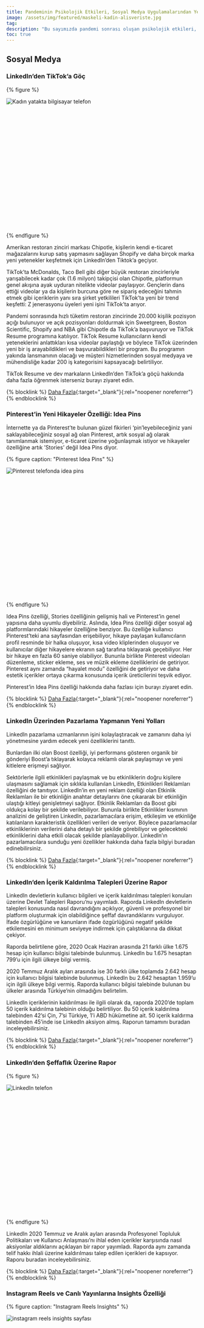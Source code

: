 ```yaml
---
title: Pandeminin Psikolojik Etkileri, Sosyal Medya Uygulamalarından Yenilikler ve EURO 2020 Üzerine Reklamlar
image: /assets/img/featured/maskeli-kadin-alisveriste.jpg
tag: 
description: "Bu sayımızda pandemi sonrası oluşan psikolojik etkileri, sosyal medya uygulamalarının en yeni özelliklerini ve raporlarını, yaklaşan Euro 2020’ye dair reklamları ve dijitalin en yeni haberlerini sizler için derledik."
toc: true
---
```


## Sosyal Medya

### LinkedIn’den TikTok’a Göç

{% figure %}
<div class="ratio-box" style="padding-bottom: 66.6610169%">
<img alt="Kadın yatakta bilgisayar telefon" class="lazyload" data-src="/assets/img/content/linkedinden-tiktoka-goc.jpg">
</div>
{% endfigure %}

Amerikan restoran zinciri markası Chipotle, kişilerin kendi e-ticaret mağazalarını kurup satış yapmasını sağlayan Shopify ve daha birçok marka yeni yetenekler keşfetmek için LinkedIn’den Tiktok’a geçiyor.

TikTok’ta McDonalds, Taco Bell gibi diğer büyük restoran zincirleriyle yarışabilecek kadar çok (1.6 milyon) takipçisi olan Chipotle, platformun genel akışına ayak uyduran nitelikte videolar paylaşıyor. Gençlerin dans ettiği videolar ya da kişilerin burcuna göre ne sipariş edeceğini tahmin etmek gibi içeriklerin yanı sıra şirket yetkilileri TikTok’ta yeni bir trend keşfetti: Z jenerasyonu üyeleri yeni işini TikTok’ta arıyor.

Pandemi sonrasında hızlı tüketim restoran zincirinde 20.000 kişilik pozisyon açığı bulunuyor ve açık pozisyonları doldurmak için Sweetgreen, Boston Scientiﬁc, Shopify and NBA gibi Chipotle da TikTok’a başvuruyor ve TikTok Resume programına katılıyor. TikTok Resume kullanıcıların kendi yeteneklerini anlattıkları kısa videolar paylaştığı ve böylece TikTok üzerinden yeni bir iş arayabildikleri ve başvurabildikleri bir program. Bu programın yakında lansmanının olacağı ve müşteri hizmetlerinden sosyal medyaya ve mühendisliğe kadar 200 iş kategorisini kapsayacağı belirtiliyor.

TikTok Resume ve dev markaların LinkedIn’den TikTok’a göçü hakkında daha fazla öğrenmek isterseniz burayı ziyaret edin.

{% blocklink %}
[Daha Fazla](https://www.forbes.com/sites/arielshapiro/2021/05/17/move-over-linkedin-chipotleshopify-and-other-employers-are-ﬂocking-to-tiktok-for-young-talent/){:target="_blank"}{:rel="noopener noreferrer"}
{% endblocklink %}

### Pinterest’in Yeni Hikayeler Özelliği: Idea Pins

İnternette ya da Pinterest’te bulunan güzel ﬁkirleri ‘pin’leyebileceğiniz yani saklayabileceğiniz sosyal ağ olan Pinterest, artık sosyal ağ olarak tanımlanmak istemiyor, e-ticaret üzerine yoğunlaşmak istiyor ve hikayeler özelliğine artık ’Stories’ değil Idea Pins diyor.

{% figure caption: "Pinterest Idea Pins" %}
<div class="ratio-box" style="padding-bottom: 66.5104167%">
<img alt="Pinterest telefonda idea pins" class="lazyload" data-src="/assets/img/content/pinterest-idea-pints.jpg">
</div>
{% endfigure %}

Idea Pins özelliği, Stories özelliğinin gelişmiş hali ve Pinterest’in genel yapısına daha uyumlu diyebiliriz. Aslında, Idea Pins özelliği diğer sosyal ağ platformlarındaki hikayeler özelliğine benziyor. Bu özelliğe kullanıcı Pinterest’teki ana sayfasından erişebiliyor, hikaye paylaşan kullanıcıların proﬁl resminde bir halka oluşuyor, kısa video kliplerinden oluşuyor ve kullanıcılar diğer hikayelere ekranın sağ tarafına tıklayarak geçebiliyor. Her bir hikaye en fazla 60 saniye olabiliyor. Bununla birlikte Pinterest videoları düzenleme, sticker ekleme, ses ve müzik ekleme özelliklerini de getiriyor. Pinterest aynı zamanda “hayalet modu” özelliğini de getiriyor ve daha estetik içerikler ortaya çıkarma konusunda içerik üreticilerini teşvik ediyor.

Pinterest’in Idea Pins özelliği hakkında daha fazlası için burayı ziyaret edin.

{% blocklink %}
[Daha Fazla](https://www.socialmediatoday.com/news/pinterest-launches-idea-pins-its-revampedvariation-on-stories/600385/){:target="_blank"}{:rel="noopener noreferrer"}
{% endblocklink %}

### LinkedIn Üzerinden Pazarlama Yapmanın Yeni Yolları

LinkedIn pazarlama uzmanlarının işini kolaylaştıracak ve zamanını daha iyi yönetmesine yardım edecek yeni özelliklerini tanıttı.

Bunlardan ilki olan Boost özelliği, iyi performans gösteren organik bir gönderiyi Boost’a tıklayarak kolayca reklamlı olarak paylaşmayı ve yeni kitlelere erişmeyi sağlıyor.

Sektörlerle ilgili etkinlikleri paylaşmak ve bu etkinliklerin doğru kişilere ulaşmasını sağlamak için sıklıkla kullanılan LinkedIn, Etkinlikleri Reklamları özelliğini de tanıtıyor. LinkedIn’in en yeni reklam özelliği olan Etkinlik Reklamları ile bir etkinliğin anahtar detaylarını öne çıkararak bir etkinliğin ulaştığı kitleyi genişletmeyi sağlıyor. Etkinlik Reklamları da Boost gibi oldukça kolay bir şekilde verilebiliyor. Bununla birlikte Etkinlikler kısmının analizini de geliştiren LinkedIn, pazarlamacılara erişim, etkileşim ve etkinliğe katılanların karakteristik özellikleri verileri de veriyor. Böylece pazarlamacılar etkinliklerinin verilerini daha detaylı bir şekilde görebiliyor ve gelecekteki etkinliklerini daha etkili olacak şekilde planlayabiliyor. LinkedIn’ın pazarlamacılara sunduğu yeni özellikler hakkında daha fazla bilgiyi buradan edinebilirsiniz.

{% blocklink %}
[Daha Fazla](https://business.linkedin.com/marketing-solutions/blog/linkedin-news/2021/-boost-your-organic-content-and-promote-your-events-with-new-lin){:target="_blank"}{:rel="noopener noreferrer"}
{% endblocklink %}

### LinkedIn’den İçerik Kaldırılma Talepleri Üzerine Rapor

LinkedIn devletlerin kullanıcı bilgileri ve içerik kaldırılması talepleri konuları üzerine Devlet Talepleri Raporu’nu yayımladı. Raporda LinkedIn devletlerin talepleri konusunda nasıl davrandığını açıklıyor, güvenli ve profesyonel bir platform oluşturmak için olabildiğince şeﬀaf davrandıklarını vurguluyor. İfade özgürlüğüne ve kanunların ifade özgürlüğünü negatif şekilde etkilemesini en minimum seviyeye indirmek için çalıştıklarına da dikkat çekiyor.

Raporda belirtilene göre, 2020 Ocak Haziran arasında 21 farklı ülke 1.675 hesap için kullanıcı bilgisi talebinde bulunmuş. LinkedIn bu 1.675 hesaptan 799’u için ilgili ülkeye bilgi vermiş.

2020 Temmuz Aralık ayları arasında ise 30 farklı ülke toplamda 2.642 hesap için kullanıcı bilgisi talebinde bulunmuş. LinkedIn bu 2.642 hesaptan 1.959’u için ilgili ülkeye bilgi vermiş. Raporda kullanıcı bilgisi talebinde bulunan bu ülkeler arasında Türkiye’nin olmadığını belirtelim.

LinkedIn içeriklerinin kaldırılması ile ilgili olarak da, raporda 2020’de toplam 50 içerik kaldırılma talebinin olduğu belirtiliyor. Bu 50 içerik kaldırılma talebinden 42’si Çin, 7’si Türkiye, 1’i ABD hükümetine ait. 50 içerik kaldırma talebinden 45’inde ise LinkedIn aksiyon almış. Raporun tamamını buradan inceleyebilirsiniz.

{% blocklink %}
[Daha Fazla](https://about.linkedin.com/transparency/government-requests-report){:target="_blank"}{:rel="noopener noreferrer"}
{% endblocklink %}

### LinkedIn’den Şeffaﬂık Üzerine Rapor

{% figure %}
<div class="ratio-box" style="padding-bottom: 66.6666667%">
<img alt="LinkedIn telefon" class="lazyload" data-src="/assets/img/content/linkedin seffaflık.jpg">
</div>
{% endfigure %}

LinkedIn 2020 Temmuz ve Aralık ayları arasında Profesyonel Topluluk Politikaları ve Kullanıcı Anlaşması’nı ihlal eden içerikler karşısında nasıl aksiyonlar aldıklarını açıklayan bir rapor yayımladı. Raporda aynı zamanda telif hakkı ihlali üzerine kaldırılması talep edilen içerikleri de kapsıyor. Raporu buradan inceleyebilirsiniz.

{% blocklink %}
[Daha Fazla](https://about.linkedin.com/transparency/community-report){:target="_blank"}{:rel="noopener noreferrer"}
{% endblocklink %}

### Instagram Reels ve Canlı Yayınlarına Insights Özelliği

{% figure caption: "Instagram Reels Insights" %}
<div class="ratio-box" style="padding-bottom: 100%">
<img alt="instagram reels insights sayfası" class="lazyload" data-src="/assets/img/content/instagram-reels-insights.jpg">
</div>
{% endfigure %}

Instagram’ın 2020 yaz aylarında çıkardığı ve zamanla Remix, düet gibi özellikler ekleyerek geliştirdiği özelliği Reels’in Insights özelliği bulunmuyordu, bir reel içeriğine dair erişebildiğimiz veriler videonun görüntülenme, beğeni ve yorum sayısıydı. Artık Instagram Reel içerikleri için insights özelliği getirdi ve böylece kullanıcılar paylaştıkları bir reel içeriği için Toplam Görüntülenmeler, Erişilen Hesaplar, Beğeniler, Yorumlar, Kaydetmeler ve Paylaşımlar verilerine erişebilecekler. Paylaşılan Reel’lar hakkındaki verilere aynı zamanda proﬁl kısmında yer alan İstatistikler’den de erişilebilecek ve reel paylaşımlarının hesabın genel durumunu nasıl şekillendirdiği de kullanıcılar tarafından görülebilecek. Reels’a gelen Insights özelliğinin Instagram’ın Reels konusunda rakibi olan videolar ile ilgili kullanıcılara detaylı veriler sunan TikTok’u yakalamasına da yardım edeceğiniz söyleyebiliriz.

Reels gibi önceden Insights özelliği bulunmayan canlı yayınlara gelen insights özelliği ile de kullanıcılar yaptıkları bir canlı yayın sonrasında o canlı yayının eriştiği kişi sayısına, ulaşılan en yüksek izleyici sayısına, canlı yayın sırasında yapılan yorum ve canlı yayının paylaşım sayısına ulaşabilecekler.

Instagram’ın bu yeni özellikleri hakkında daha fazla öğrenmek için burayı ziyaret edin.

{% blocklink %}
[Daha Fazla](https://techcrunch.com/2021/05/24/new-instagram-insights-make-its-tiktok-competitor-reels-more-appealing/){:target="_blank"}{:rel="noopener noreferrer"}
{% endblocklink %}

### 2 Haftada 1 Milyon Android Kullanıcısı Clubhouse’a Katıldı

{% figure caption: "Android için Clubhouse" %}
<div class="ratio-box" style="padding-bottom: 59.4166667%">
<img alt="Clubhouse android" class="lazyload" data-src="/assets/img/content/clubhouseandroid.jpg">
</div>
{% endfigure %}

2020’nin başlarında büyük bir ilgi gören ve gündem olan ancak sonraları bu popülerliğini yavaş yavaş kaybeden Clubhouse, yalnızca IOS uygulaması ile piyasada yer alıyordu. Mayıs ayının ilk haftasında Android uygulamasının çıkarmasının ardından yaptığı bir açıklamada son 2 haftada 1 milyon Android kullanıcısının uygulamaya katıldığını belirtti. Ocak ayında toplamda 2 milyon kullanıcısı olduğunu açıklayan Clubhouse için 2 haftada 1 milyon yeni kullanıcı önemli bir rakam. Daha fazlasını öğrenmek için burayı ziyaret edin.

{% blocklink %}
[Daha Fazla](https://www.socialmediatoday.com/news/clubhouse-reports-that-a-million-androidusers-have-signed-up-to-the-platfo/600651/){:target="_blank"}{:rel="noopener noreferrer"}
{% endblocklink %}

### Twitter Spaces’a Planlama ve Hatırlatıcı Özelliği

{% figure caption: "Twitter spaces planlama" %}
<div class="ratio-box" style="padding-bottom: 80%">
<img alt="twitter hatırlatıcı ekranı" class="lazyload" data-src="/assets/img/content/tw-spaces-planlama.png">
</div>
{% endfigure %}

Twitter’ın geçtiğimiz yıl Kasım ayında beta sürümünü yayınladığı ve Mayıs ayında tüm kullanıcıların kullanımına açtığı sesli sohbet odaları özelliği Spaces, platformu önceden hiç olmadığı farklı bir hale getirmişti.

Spaces, önceden yalnızca tweet okumak ya da tweet yazmak için kullanılan mecrada bir kullanıcının diğer insanların konuşmalarını dinlemesine ya da kendisinin konuşmasına imkan verdi ve Twitter kullanıcıları arasında önemli bir rağbet gördü. Spaces özelliğinde takip ettiğiniz kullanıcı bir oda açtığında ya da bir odada konuşmacı olduğunda, anasayfanın en üstünde mor halkalar içinde konuşan kişilerin proﬁl resmini görüyoruz ve bu sohbet odasına katılabiliyorsunuz. Sohbet odasına katılmanın ardından emoji ile konuşulanlara tepki verebilir ya da konuşmacı olup sohbete dahil olabilirsiniz.

Yeni özellikler getirmeyi ve bu özellikleri geliştirmeyi seven Twitter, sohbet odalarını gelecek bir vakite planlama özelliğini getirdi. Sohbet odası açabilen bir kullanıcı, (bugün 600 kişiden fazla takipçiye sahip olan herkes bir sohbet odası açabildiğini hatırlatalım), gelecekte bir saatte başlayacak bir sohbet odası planlayabilir ve sohbet odasını tweet atarak, DM ile göndererek ya da herhangi bir yerde paylaşmasını sağlayacak linki kopyalayarak takipçileri ile paylaşabilir. Yayıncı, planlanmış sohbet odasının başlangıç zamanı gelmeden 30 dakika önce ve tam başlangıç zamanında 2 hatırlatma alır.

Takipçiler için ise planlanmış bir sohbet odasına bir hatırlatma kurabilir ve yayıncı odayı başlattığında bir hatırlatma alır.

{% blocklink %}
[Daha Fazla](https://techcrunch.com/2021/05/03/twitter-expands-spaces-to-anyone-with-600-followers-details-plans-for-tickets-reminders-and-more/){:target="_blank"}{:rel="noopener noreferrer"}
{% endblocklink %}

### Twitter’a Yeni Ana Sayfa Özelliği

Twitter’da artık ana sayfada gezinirken kullanıcıların proﬁl resmine tıklayarak ﬂeetlerini izleyebilir ya da kullanıcının olduğu sohbet odasına katılabilirsiniz!

Ana sayfada gezinirken tweetini okuduğunuz bir kullanıcının proﬁl resminde mavi halka varsa bu bir ﬂeet paylaştığınız, mor halka varsa bir sohbet odasında olduğunu gösterir. Proﬁl resminin çevresinde mavi halka olan bir kullanıcının kullanıcının proﬁl resmine tıklarsanız onun ﬂeetini izleyebilir, proﬁl resminin çevresinde mor halka olan bir kullanıcının proﬁl resmine tıkladığınızda o kullanıcının olduğu sohbet odasına girebilirsiniz.

{% blocklink %}
[Daha Fazla](https://www.socialmediatoday.com/news/twitter-adds-scheduling-for-spaces-reminders-to-attendees/600576/
){:target="_blank"}{:rel="noopener noreferrer"}
{% endblocklink %}

### Twitter’da Proﬁl Kısmına Güncelleme Test Ediliyor

{% figure caption: "Twitter'dan yeni hakkında özelliği" %}
<div class="ratio-box" style="padding-bottom: 80%">
<img alt="twitter hakkında bölümü" class="lazyload" data-src="/assets/img/content/tw-hakkında-kismi.png">
</div>
{% endfigure %}

Twitter, uygulamadaki proﬁl kısmına ‘Hakkında’ özelliği getirmeyi test ediyor. Bu ‘Hakkında’ kısmı kullanıcının tercih ettiği pronoun’lar (kendisine nasıl hitap edilmesini tercih edildiği), konum, onaylanmış hesap olup olmadığı ve doğum tarihi bilgileri yer alacak şekilde test ediliyor. Konum ve doğum tarihi bilgilerinin mevcut uygulamada var olduğunu hatırlatmanın ardından onaylanmış hesabın ne olduğunu açıklayalım. Burada hesabın onaylanmış olup olmadığından kasıt mavi tik değil, kullanıcının hesabını bir telefon numarası ya da mail ile doğrulayıp doğrulamadığı. Böylece bir hesabın bot olup olmadığı daha kolay anlaşılabilecek ve uygulama içindeki güvenlik arttırılmış olacak.

{% blocklink %}
[Daha Fazla](https://www.digitalinformationworld.com/2021/05/twitter-to-introduce-about-feature-on.html){:target="_blank"}{:rel="noopener noreferrer"}
{% endblocklink %}

### Twitter’a Biletli Sohbet Odaları Özelliği Geliyor

Twitter Biletli Sohbet Odaları (Ticketed Spaces) özelliğini yayınlamaya hazırlanıyor. Önümüzdeki birkaç hafta içinde ABD’deki Twitter kullanıcıları ücretli sohbet odalarını açmaya başlayabilecek. Ücretli bir sohbet odası açmak için gerekenler ise 1.000’den fazla takipçiye sahip olmak, son 30 gün içinde 3 kez sohbet odası açmış olmak ve 18 yaşın üzerinde olmak.

Twitter ödemeler kısmını halletmek için ise Stripe adlı bir ﬁnansal yazılım şirketi ile çalışıyor. Apple ve Google kendi paylarını aldıktan sonra odayı açan kişi yani yayıncı kalan ücretin %80’ini alacak. Örneğin bir yayıncı 10 dolar karşılığında Twitter sohbet odası için bilet satarsa, bu ücretin %30’unu Apple alır, kalanın %20’sini Twitter alır ve sonuç olarak yayıncı bir biletten 5,6 dolar kazanır.

{% blocklink %}
[Daha Fazla](https://www.theverge.com/2021/5/21/22447328/twitter-ticketed-spaces-monetization-stripe-approval){:target="_blank"}{:rel="noopener noreferrer"}
{% endblocklink %}

### Instagram Web Uygulaması Üzerinden Paylaşım Yapma Özelliğini Test Ediyor

Mevcut durumda Instagram’da Web Uygulaması üzerinden paylaşım yapmak mümkün değil. Kullanıcılar mobil Instagram uygulamasından, sayfalar için Facebook’tan ya da 3. parti uygulamalar üzerinden Instagram’da paylaşım yapabiliyor. Instagram web uygulaması üzerinden paylaşım yapma özelliğini test etmeye başladı. Web uygulamasına gelmesi test edilen özellikte, görsel eklenmesinin ardından görselin boyutu ve efektin de ayarlanması özelliklerinin de geleceği söyleniyor.

Bu özelliğin yalnızca ana sayfa gönderilerini ve IGTV videolarını web uygulaması üzerinden paylaşma üzerinde test edildiğini, hikaye ve reelsin web uygulamasından paylaşımı için henüz test edilmediğini olmadığını belirtelim.

{% blocklink %}
[Daha Fazla](https://www.socialmediatoday.com/news/instagram-tests-new-upload-options-in-thedesktop-version-of-the-app/600300/
){:target="_blank"}{:rel="noopener noreferrer"}
{% endblocklink %}

### Haftanın Sosyal Medya Hesabı: Furbyliving!

{% figure caption: "Furbyliving Instagram Hesabından İnciler" %}
<div class="ratio-box" style="padding-bottom: 33.3333333%">
<img alt="furbyliving konsept" class="lazyload" data-src="/assets/img/content/furbyliving.jpg">
</div>
{% endfigure %}

Doksanların sonunda satışa sunulan, ışığa ve sese duyarlı ve dışı peluş modeli bulunan robot oyuncak olan Furby’yi hatırlayanlarımız olacaktır. Bu oyuncak satışa sunulduğu ilk zamanlarda büyü ilgi toplamıştı. Hatta öyle ki, bazı yerlerde bu oyuncağı satın alabilmek için uzun kuyruklar oluşmuştu. Büyük talep gören bu oyuncaklar 2005 ve 2012’de yeni özellikler ile yeniden satışa sunulmuştu.

Bu haftaki haftanın sosyal medya hesabı ise popüler kişileri, albüm kapaklarını bahsettiğimiz Furby karakterleri olarak illüstre eden @furbyliving! Bu hesapta Adele’den Daftpunk’a, Katy Perry’den Nicki Minaj’a Rihanna’ya kadar pek çok farklı sanatçıyı Furby karakteri olarak görebilirsiniz.

Görsel dünyanızı genişletmek ve alışık olduklarınızı alışık olmadığınız bir şekilde görmek için @furbyliving’i ziyaret edin.

{% blocklink %}
[Daha Fazla](https://www.instagram.com/furbyliving/){:target="_blank"}{:rel="noopener noreferrer"}
{% endblocklink %}

## Tasarım

{% figure caption: "Google'dan yeni Material You" %}
<div class="ratio-box" style="padding-bottom: 56.1666667%;">
 <video
	class="lazyload"
	preload="none"
	muted=""
    loop=""
	data-autoplay="True"
	data-poster="/assets/img/content/material-you-ph.jpg"
	src="/assets/img/content/material-you.mp4">
</video>
</div>
{% endfigure %}

Google’ın 2014’de hayata geçirdiği [Material Design](https://material.io/design){:target="_blank"}{:rel="noopener noreferrer"} bugün belki de tasarım sistemlerinin en ünlüsü. Fakat her tasarım sisteminin karşılaştığı tehlike, zamanla sıradanlaşmak, sıkıcı ve yaratıcılığı sınırlayan bir şablon haline gelmek. Tam da bu öngörüden hareket eden Google, yakında piyasaya sürülecek Android 12 ile birlikte yeni ve esnek bir tasarım sistemine geçiş yapıyor: Material You. İsminden de anlaşılabileceği gibi [Material You](https://material.io/blog/announcing-material-you){:target="_blank"}{:rel="noopener noreferrer"}, kullanıcıya her zamankinden daha fazla customization opsiyonu sunuyor. Sade ve ortak bir tasarım dilinin “yapısıyla” kullanıcı tercihlerinin gerektirdiği esneklik böylece buluşmuş oluyor.

{% blocklink %}
[Daha Fazla](https://www.fastcompany.com/90637339/see-googles-expressive-new-design-language-built-by-billions-of-users){:target="_blank"}{:rel="noopener noreferrer"}
{% endblocklink %}

{% figure caption: "Indigo Tasarım Ödülleri'nden Altın Ödül alan Logic logo tasarımı" %}
<div class="ratio-box" style="padding-bottom: 80%">
<img alt="logic marka kimliği" class="lazyload" data-src="/assets/img/content/logic-logo.jpg">
</div>
{% endfigure %}

50'den fazla ülkeden tasarımcıların katılımıyla gerçekleşen Indigo Tasarım Ödülleri 2021, app ve kitap tasarımından marka kimliğine kadar tasarımın birçok dalında en iyileri seçti. Aşağıdaki linkten ödül alan yüzlerce çalışmayı inceleyebilir ve bunlara dair tanıtıcı yazıları okuyabilirsiniz.

{% blocklink %}
[Daha Fazla](https://www.creativeboom.com/resources/indigo-design-award-2021-winners-highlight-exceptional-talent/){:target="_blank"}{:rel="noopener noreferrer"}
{% endblocklink %}

## Kullanıcı Deneyimi

Dijital uygulamaların başarısında kullanıcı deneyiminin (UX) en önemli faktörlerden biri olduğu biliniyor. UX Planet’in yayınladığı bu yazıda, büyük yatırımlara rağmen başarısız olan uygulamalardan örneklerle sorunun kaynağına iniliyor. Yazara göre bu sorun sunulan dijital hizmetle müşteri beklentisi arasındaki “deneyim farkından” kaynaklanıyor. Yazıda bu farka yol açan 7 uyumsuzluğun altı çiziliyor.

{% blocklink %}
[Daha Fazla](https://uxplanet.org/7-blind-spots-that-sabotage-the-user-experience-5165f46302c9){:target="_blank"}{:rel="noopener noreferrer"}
{% endblocklink %}

{% figure caption: "userspots.com bilişsel eğilimlerin UX alanında kullanımı" %}
<div class="ratio-box" style="padding-bottom: 54.8578199%">
<img alt="logic marka kimliği" class="lazyload" data-src="/assets/img/content/userspots-bilissel.jpg">
</div>
{% endfigure %}

UX konusunda, userspots.com tarafından Türkçe olarak yayınlanan, bilişsel eğilim (cognitive bias) çeşitleri ve UX arasındaki ilişkiyi irdeleyen referans niteliğindeki bu yazıyı da öneririz:

{% blocklink %}
[Daha Fazla](https://www.userspots.com/bultenler/kararlarimizi-etkileyen-bilissel-egilimler){:target="_blank"}{:rel="noopener noreferrer"}
{% endblocklink %}

## SEO

LinkedIn Marketing Solutions, yakın zamanda SEO konusunda çıkan popüler makaleleri içeren bir seçki sundu. Seçilen yazıların merkezinde, 1990lardan bugüne değişen SEO algısı bulunuyor. Bir zamanlar doğru/yüksek arama hacimli anahtar kelimelerin seçilmesinin belirleyici olduğu SEO’da, artık anahtar kelime enflasyonuna karşı gelişmiş algoritmalar kullanan arama motorlarının da etkisiyle hedeflenen kullanıcıyı kendine bağlayan içeriğin önemi artıyor.

{% blocklink %}
[Daha Fazla](https://business.linkedin.com/marketing-solutions/blog/what-s-trending-in-marketing--top-content-of-the-week/2021/what-s-trending--the-new-seo-and-the-case-for-content-marketing){:target="_blank"}{:rel="noopener noreferrer"}
{% endblocklink %}

## Pazarlama

Aksigorta, müşterilerinin hayatlarını kolaylaştıracak bir uygulamayı hayata geçirdi. Şirket, kendine özgü bir jargona sahip olan ve çoğu kişiye anlaşılması zor gelen sigorta sektöründe, müşterilerin işlemlerini daha kolay bir şekilde yapabilmeleri için Online Sigorta Sözlüğünü yayına geçirdi. Müşteriyle aynı dili konuşabilmek için Google aramalarından yola çıkarak sigorta kavramlarını açıklandığı bir online sözlük oluşturdu. Aksigorta müşterisinin yanı sıra tüm internet kullanıcılarının da ihtiyaç anında danışacakları bir başvuru kaynağı ortaya çıkmış oldu.

{% blocklink %}
[Daha Fazla](https://www.aksigorta.com.tr/yardim-merkezi/sigorta-sozlugu){:target="_blank"}{:rel="noopener noreferrer"}
{% endblocklink %}

Uber, Türkiye'deki aşılama sürecine destek olmak amacıyla yeni bir kampanya başlattı. İstanbul ve Ankara'daki devlet hastanelerine aşı için giden Uber taksi kullanıcılarına iki ücretsiz yolculuk hediye ediyor. Uber’in kampanya için 1 Milyon TL bütçe ayırdığını belirtildi. Kampanyadan yalnızca, başlangıç veya bitiş noktası devlet hastanelerindeki aşı merkezleri olan yolculuklar için faydalanılabilecek.

{% blocklink %}
[Daha Fazla](https://mediacat.com/asi-olmaya-gidenlere-uberden-ucretsiz-yolculuk/){:target="_blank"}{:rel="noopener noreferrer"}
{% endblocklink %}

İletişim Danışmanlığı Şirketleri Derneği (İDA) tarafından organize edilen “2021 Prida İletişim Ödülleri” sahiplerini buldu. Birçok kategoride dağıtılan ödüllere hak kazanan proje ve ajansların listesi için linke tıklayın.

{% blocklink %}
[Daha Fazla](http://www.pridaodulleri.org/sonuclar-2021.html){:target="_blank"}{:rel="noopener noreferrer"}
{% endblocklink %}

BİM'den fintech ekosistemine ilk adım: BİMPARA ve FİLEPARA Marketlerin fintech yatırımları artarken BİM de BİMPARA ve FİLEPARA isimli mobil uygulamaları ile birlikte müşterilerinin birbirlerine para gönderebilmelerini ve temassız bir şekilde ödeme yapabilmelerini sağlayacak.

Ülkemizin en önemli zincir marketlerinden biri olan BİM, yeni bir mobil uygulama ile karşımıza çıktı. Pandemi ile birlikte daha da önem kazanan temassız ödeme konusunda önemli adımlar atan BİM, BİMPARA isimli mobil uygulaması ile birlikte müşterilerinin birbirlerine para gönderebilmelerini ve temassız bir şekilde ödeme yapabilmelerini sağlayacak.

{% blocklink %}
[Daha Fazla](https://webrazzi.com/2021/05/25/bim-den-fintech-ekosistemine-ilk-adim-bimpara-ve-filepara){:target="_blank"}{:rel="noopener noreferrer"}
{% endblocklink %}

OYAK, gıda sektöründe hızlı satın alımlarına devam ediyor. Geçtiğimiz haftalarda Sagra’yı bünyesine katan OYAK, şimdi de Türkiye’nin köklü konserve gıda ve meyvesuyu markası Tamek’in satın alımı için anlaşmaya vardı.

{% blocklink %}
[Daha Fazla](https://tr.sputniknews.com/turkiye/202105191044538836-oyak-tamek-gidayi-satin-aliyor/){:target="_blank"}{:rel="noopener noreferrer"}
{% endblocklink %}

## Araştırma

{% figure caption: "Ipsos Koronavirüs Salgını ve Toplum Araştırması" %}
<div class="ratio-box" style="padding-bottom: 56.25%">
<img alt="Ipsos grafik" class="lazyload" data-src="/assets/img/content/ipsos-genc-his.jpg">
</div>
{% endfigure %}

IPSOS Türkiye, “Koronavirüs Salgını ve Toplum Araştırması”na dair bulgularını açıkladı. Araştırmaya göre, pandemi sürecinde 18-25 yaş arası gençler, toplumun geri kalanından farklı duygu halleri içerisinde: Bıkkınlık, kafa karışıklığı ve yalnızlık hisleri genç nüfus içerisinde daha yaygın. Gençler ayrıca koronavirüs önlemlerinin işe yarayacağı konusunda daha karamsar. Pandemiye dair hangi kanallardan bilgi alındığı sorulduğunda ise TV haberlerinin her iki kesim için de ilk sırada yer aldığını fakat sosyal medyanın pandemiye dair haberlere ulaşmak konusunda gençler tarafından çok daha yaygın kullanıldığının görüyoruz. Araştırmaya dair daha fazla bilgi için:

{% blocklink %}
[Daha Fazla](https://www.ipsos.com/tr-tr/gencler-pandemide-bikkinlik-kafa-karisikligi-ve-yalnizlik-hissediyor){:target="_blank"}{:rel="noopener noreferrer"}
{% endblocklink %}

LinkedIn, yeni mezun olanlara en fazla talebin olduğu iş kollarını ve en çok arzulanan becerileri sıraladığı bir araştırmasını yayınladı. Araştırma ABD iş pazarına odaklansa da, dünya çapında sektörel trendleri anlamak adına önemli ipuçları barındırıyor. Makaleye göre en çok talep alan iş kolları şunlar:
1. Yazılım Mühendisliği
2. Online Uzmanlar (Sosyal medya, internet pazarlamacılığı, müşteri hizmetleri)
3. Sterilleştirme teknisyeni
4. İyi yaşam (wellness) uzmanı
5. Tıbbi teknisyen

Aranan beceriler konusunda ise Analitik Beceriler (Veri Analitiği, Veri Yorumlama ve Veri Görselleştirme), Proje Yönetimi, Müşteri Hizmetleri, Pazarlama Becerileri ve Zaman Yönetimi öne çıkıyor.

{% blocklink %}
[Daha Fazla](https://blog.linkedin.com/2021/may/18/linkedins-2021-grads-guide-to-getting-hired){:target="_blank"}{:rel="noopener noreferrer"}
{% endblocklink %}

{% figure caption: "Google Aramalar Mayıs Trendleri" %}
<div class="ratio-box" style="padding-bottom: 71.1738484%">
<img alt="Ipsos grafik" class="lazyload" data-src="/assets/img/content/google-trend-april.jpg">
</div>
{% endfigure %}

Google’ın arama trendlerine dair yayınladığı Mayıs ayı raporunda, dünya çapında seyahat konseptli aramaların yoğunluğunda bir artış gözlemleniyor. “Pasaport randevusu” aramaları geçen yılın aynı dönemine göre %300 artarken, “ülke kısıtlamaları” konulu aramalar %500 arttı. Ev aktivitelerine ve harcamalarına (mobilya, bahçe bitkileri vs.) yönelik eğilim devam etse de, insanların ev dışına, lokasyon olarak yakınlarında bulunan fiziksel faaliyetlere olan ilgisinin arttığı görülüyor.

{% blocklink %}
[Daha Fazla](https://www.thinkwithgoogle.com/consumer-insights/consumer-trends/post-covid-activities/){:target="_blank"}{:rel="noopener noreferrer"}
{% endblocklink %}

Küçük esnafın görüş ve eğilimlerini araştıran REM Esnaf Barometresi’nin Mart 2021 sonuçlarını içeren bülteni yayınlandı. Şubat ve Mart ayları kıyaslandığında, salgına dair “Kesinlikle endişelendiğini” ifade eden küçük esnafların örneklemdeki oranı 7 puan artışla %38’e ulaştı. Bu dönemde ayrıca, hiç destek almadıklarını veya aldıkları desteğin yetersiz olduğunu ifade edenlerin oranı %50’nin üzerinde. Ocak-Mart döneminde banka kartıyla bakkallardan alışverişin %29’dan %32’ye çıktığı ve veresiyenin düştüğü de bulgular arasında.

{% blocklink %}
[Daha Fazla](https://www.marketingturkiye.com.tr/haberler/arastirma/kucuk-esnaf-en-cok-hangi-markalardan-memnun/){:target="_blank"}{:rel="noopener noreferrer"}
{% endblocklink %}

{% figure caption: "BKM kart kullanım verileri - Nisan 2021" %}
<div class="ratio-box" style="padding-bottom: 87.4023438%">
<img alt="BKM kart verileri" class="lazyload" data-src="/assets/img/content/bkm-kart-nisan-21.jpg">
</div>
{% endfigure %}

Bankalararası Kart Merkezi (BKM)’nin Nisan 2021 verilerine göre Türkiye’de kartlı ödemeler tutarı geçen yılın aynı dönemine kıyasla %83 arttı. Kartla yapılan harcamaların %24’ü internet üzerinden yapıldı. Ürün grupları bakımından, internet alışverişinde en çok harcama yapılanlar elektronik eşya ve market gıda alışverişleri oldu.

{% blocklink %}
[Daha Fazla](https://www.marketingturkiye.com.tr/haberler/temassiz-odeme-gecen-yilin-3-katina-cikti/){:target="_blank"}{:rel="noopener noreferrer"}
{% endblocklink %}

Euromonitor, 40’tan fazla ülkeden elde ettiği verileri sentezleyerek, tüketici eğilimlerine, yaşam tarzlarına ve alışveriş rotalarına göre 10 tüketici tipi belirledi. Temsil ettiği kitle bakımından en geniş tüketici personası “Undaunted Striver”, kişiselleştirilmiş ürün ve hizmetleri tercih eden, gelecek hakkında optimist olan ve zaman harcamamak için para harcamaya yatkın kişiliklere denk düşüyor. 

Raporun ilgi çekici bulgularından biri ise ilk sıradaki tüketici grubuyla zıt olan ve daha geleneksel bir yaşam tarzı süren bir tüketici profilinin ikinci sırada olması ve pandemi sürecinde hızla büyümesi. Bu kesim, hayatını basitleştirmeyi hedefleyen, kırılan eşyaları değiştirmektense tamir eden, indirim kovalayan ve geleceğe daha karamsar bakan bir karaktere sahip. Rapora linkten ulaşabilirsiniz.

{% blocklink %}
[Daha Fazla](https://go.euromonitor.com/rs/805-KOK-719/images/Consumer%20Types%202021%20WP%20-v3.3.pdf){:target="_blank"}{:rel="noopener noreferrer"}
{% endblocklink %}

Global Web Index’in yayınladığı bir raporda, evden çalışmanın pandemi sürecinin başındaki beklentilerin aksine, çalışanlar için yorucu bir sürece dönüştüğü tespit edilmiş. Ofiste çalışma, iş tatminkarlığı konusunda hala önemli bir pozisyona sahip. Sosyalleşmenin yokluğu, ev ve aile kaynaklı zorunluluk ve baskılar, evden çalışma sırasında çalışanlar arası iletişimin zayıflaması ve her zaman online olma yönündeki beklenti evden çalışmaya dair sıklıkla tekrarlanan sorunlar olarak sıralanmış.

{% blocklink %}
[Daha Fazla](https://blog.gwi.com/chart-of-the-week/wfh-one-year-on/){:target="_blank"}{:rel="noopener noreferrer"}
{% endblocklink %}

## Reklam Dünyası

{% figure caption: "Heineken: Finally Together" %}
<div class="ratio-box" style="padding-bottom: 56.2182741%">
<iframe class="lazyload" width="788" height="443" data-src="https://www.youtube.com/embed/0Sxqrrr5JQo" title="YouTube video player" frameborder="0" allow="accelerometer; autoplay; clipboard-write; encrypted-media; gyroscope; picture-in-picture" allowfullscreen></iframe>
</div>
{% endfigure %}

1994 yılından bu yana UEFA Şampiyonlar Ligi'nin sponsoru olan bira markası Heineken'in paylaşımında, Bu kadar uzun süre ayrı kaldıktan sonra, bu UEFA EURO 2020 ™ ekstra özel bir duyguya sahip, nihayet birlikteyiz…

{% figure caption: "Greenpeace: Wasteminster" %}
<div class="ratio-box" style="padding-bottom: 56.2182741%">
<iframe class="lazyload" width="788" height="443" data-src="https://www.youtube.com/embed/Hr6RqGg6ExE" title="YouTube video player" frameborder="0" allow="accelerometer; autoplay; clipboard-write; encrypted-media; gyroscope; picture-in-picture" allowfullscreen></iframe>
</div>
{% endfigure %}

Greenpeace'ten İngiltere'nin atık ihracatının korkutucu boyutunu gözler önüne seren kampanya.

İngiltere'deki plastik atığın 1.8 milyon kilogramı her gün başka ülkelere ihraç ediliyor. Tam olarak bu miktar Downing Caddesi'ne atılsaydı nasıl görünürdü?

İngiliz hükümetini denizaşırı ülkelerde yaratılan plastik kirliliğinden sorumlu tutan filmde, İngiltere Başbakanı Boris Johnson’ın gezegeni korumakla ilgili basmakalıp sözlerden oluşan konuşması sırasında bölgeye yağmaya başlayan atıklar dev bir şelaleye dönüşüyor.

Bu güçlü film, hükümetin geri dönüştürüldüğünü iddia ettiği fakat gerçekte başka ülkelere ihraç edilen plastikler hakkındaki şok edici gerçeği ortaya koyuyor” sözleriyle anlatıyor.

{% figure caption: "IKEA'dan robotlu reklam" %}
<div class="ratio-box" style="padding-bottom: 56.2182741%">
<iframe class="lazyload" width="788" height="443" data-src="https://www.youtube.com/embed/FohdCaUQNPQ" title="YouTube video player" frameborder="0" allow="accelerometer; autoplay; clipboard-write; encrypted-media; gyroscope; picture-in-picture" allowfullscreen></iframe>
</div>
{% endfigure %}

Gezegeni kurtarmak için eko-aşırılıklara gitmek, yapılacak harika bir şey ancak çoğumuz için, yapılması kolay bir şey değil. Herkes daha sürdürülebilir yaşamak için birkaç kolay küçük değişiklik yaparsa, bunun çok daha büyük bir etkisi olacaktır. Ikea, tuhaf ve yaratıcı çalışma ile iyi tasarlanmış depolamanın basit neşesi gibi, genellikle gözden kaçabilecek şeylere dikkat çekti.

{% figure caption: "iPhone kullanıcı gizliliği" %}
<div class="ratio-box" style="padding-bottom: 56.2182741%">
<iframe class="lazyload" width="788" height="443" data-src="https://www.youtube.com/embed/8w4qPUSG17Y" title="YouTube video player" frameborder="0" allow="accelerometer; autoplay; clipboard-write; encrypted-media; gyroscope; picture-in-picture" allowfullscreen></iframe>
</div>
{% endfigure %}

Kendi işinize bakın! Apple, uygulama izleme şeffaflığına ve özelliğin etkinleştirilmesiyle ilişkili gizlilik avantajlarına dikkat çekmek için tasarlanmış yeni bir reklam yayınladı Reklam, eğlenceli ve en önemlisi reklam izleme şeffaflığı özelliğinin ne yaptığının açık bir örneğidir. Şirketlerin sizi takip etmesini nasıl engellediğini mükemmel bir şekilde görselleştiriyor. Özelliği daha önce açmaktan emin değilseniz, muhtemelen reklamın sonuna kadar karar vermiş olacaksınız.

***

Medyanot’tan bu haftalık bu kadar. Önümüzdeki hafta dijitalin ritmini yeniden yakalayana dek görüşmek üzere